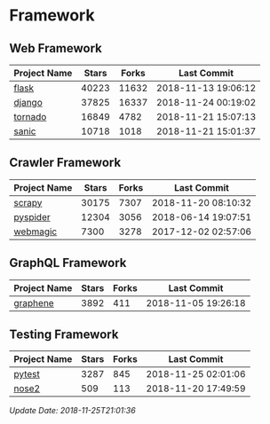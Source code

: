 # Framework

## Web Framework

| Project Name | Stars | Forks | Last Commit |
| ------------ | ----- | ----- | ----------- |
| [flask](https://github.com/pallets/flask) | 40223 | 11632 | 2018-11-13 19:06:12 |
| [django](https://github.com/django/django) | 37825 | 16337 | 2018-11-24 00:19:02 |
| [tornado](https://github.com/tornadoweb/tornado) | 16849 | 4782 | 2018-11-21 15:07:13 |
| [sanic](https://github.com/huge-success/sanic) | 10718 | 1018 | 2018-11-21 15:01:37 |

## Crawler Framework

| Project Name | Stars | Forks | Last Commit |
| ------------ | ----- | ----- | ----------- |
| [scrapy](https://github.com/scrapy/scrapy) | 30175 | 7307 | 2018-11-20 08:10:32 |
| [pyspider](https://github.com/binux/pyspider) | 12304 | 3056 | 2018-06-14 19:07:51 |
| [webmagic](https://github.com/code4craft/webmagic) | 7300 | 3278 | 2017-12-02 02:57:06 |

## GraphQL Framework

| Project Name | Stars | Forks | Last Commit |
| ------------ | ----- | ----- | ----------- |
| [graphene](https://github.com/graphql-python/graphene) | 3892 | 411 | 2018-11-05 19:26:18 |

## Testing Framework

| Project Name | Stars | Forks | Last Commit |
| ------------ | ----- | ----- | ----------- |
| [pytest](https://github.com/pytest-dev/pytest) | 3287 | 845 | 2018-11-25 02:01:06 |
| [nose2](https://github.com/nose-devs/nose2) | 509 | 113 | 2018-11-20 17:49:59 |

*Update Date: 2018-11-25T21:01:36*